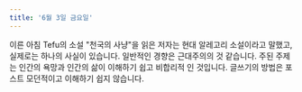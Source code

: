```yaml
---
title: '6월 3일 금요일'
---
```

이른 아침 Tefu의 소설 "천국의 사냥"을 읽은 저자는 현대 알레고리 소설이라고 말했고, 실제로는 하나의 사실이 있습니다. 일반적인 경향은 근대주의의 것 같습니다. 주된 주제는 인간의 욕망과 인간의 삶이 이해하기 쉽고 비합리적 인 것입니다. 글쓰기의 방법은 포스트 모던적이고 이해하기 쉽지 않습니다.

